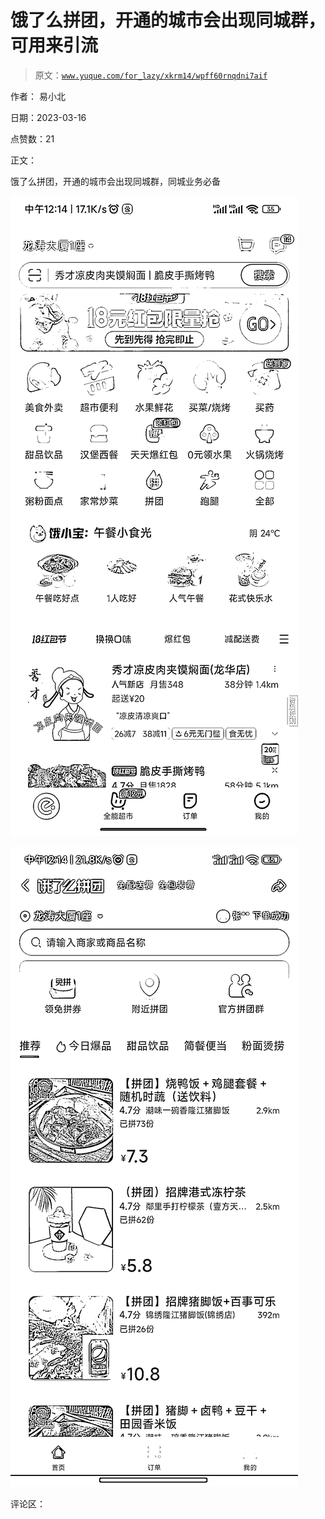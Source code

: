 # 饿了么拼团，开通的城市会出现同城群，可用来引流

> 原文：[`www.yuque.com/for_lazy/xkrm14/wpff60rnqdni7aif`](https://www.yuque.com/for_lazy/xkrm14/wpff60rnqdni7aif)

作者： 易小北

日期：2023-03-16

点赞数：21

正文：

饿了么拼团，开通的城市会出现同城群，同城业务必备

![](img/06ec9d44378a3ff40610f09eb80339bd.png)

![](img/d3307e6f3cc0ecd1eab3bc674f922f05.png)  

评论区：



